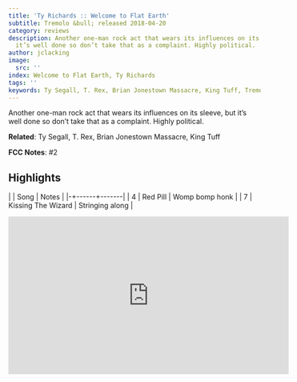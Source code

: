 ```yaml
---
title: 'Ty Richards :: Welcome to Flat Earth'
subtitle: Tremolo &bull; released 2018-04-20
category: reviews
description: Another one-man rock act that wears its influences on its sleeve, but
  it’s well done so don’t take that as a complaint. Highly political.
author: jclacking
image:
  src: ''
index: Welcome to Flat Earth, Ty Richards
tags: ''
keywords: Ty Segall, T. Rex, Brian Jonestown Massacre, King Tuff, Tremolo
---
```

Another one-man rock act that wears its influences on its sleeve, but it’s well done so don’t take that as a complaint. Highly political.<!--more-->

**Related**: Ty Segall, T. Rex, Brian Jonestown Massacre, King Tuff

**FCC Notes**: #2

## Highlights

| | Song | Notes |
|-+------+-------|
| 4 | Red Pill | Womp bomp honk   |
| 7 | Kissing The Wizard | Stringing along |

<div class="tlo-detail-video"><iframe width="560" height="315" src="https://www.youtube.com/embed/7jaGtrn9Qgw" frameborder="0" allow="autoplay; encrypted-media" allowfullscreen></iframe></div>

